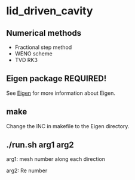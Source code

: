 # lid_driven_cavity

## Numerical methods

+ Fractional step method
+ WENO scheme
+ TVD RK3

## Eigen package REQUIRED!

See [Eigen](https://eigen.tuxfamily.org/) for more information about Eigen.

## make

Change the INC in makefile to the Eigen directory.

## ./run.sh arg1 arg2
 
 arg1: mesh number along each direction
 
 arg2: Re number
